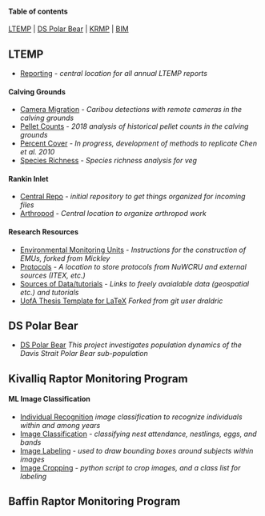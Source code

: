 #### Table of contents
[LTEMP](#ltemp) |
[DS Polar Bear](#ds-polar-bear) |
[KRMP](#kivalliq-raptor-monitoring-program) |
[BIM](#baffin-raptor-monitoring-program) 

## LTEMP
* [Reporting](https://github.com/nuwcru/ltemp_reporting) - *central location for all annual LTEMP reports*
#### Calving Grounds
* [Camera Migration](https://github.com/nuwcru/ltemp_camera-mig) - *Caribou detections with remote cameras in the calving grounds*
* [Pellet Counts](https://github.com/nuwcru/ltemp_pellet) - *2018 analysis of historical pellet counts in the calving grounds*
* [Percent Cover](https://github.com/nuwcru/ltemp_perc-cover) - *In progress, development of methods to replicate Chen et al. 2010*
* [Species Richness](https://github.com/nuwcru/ltemp_speciesrich) - *Species richness analysis for veg*
#### Rankin Inlet
* [Central Repo](https://github.com/nuwcru/ipm_DSpolarbear) - *initial repository to get things organized for incoming files*
* [Arthropod](https://github.com/nuwcru/ltemp_arthro) - *Central location to organize arthropod work*

#### Research Resources
* [Environmental Monitoring Units](https://github.com/nuwcru/EMU) - *Instructions for the construction of EMUs, forked from Mickley*
* [Protocols](https://github.com/nuwcru/ltemp_protocol) - *A location to store protocols from NuWCRU and external sources (ITEX, etc.)*
* [Sources of Data/tutorials](https://github.com/nuwcru/ltemp_data-sources) - *Links to freely avaialable data (geospatial etc.) and tutorials*
* [UofA Thesis Template for LaTeX](https://github.com/nuwcru/uAlberta-Thesis-LaTeX-Template) *Forked from git user draldric*

## DS Polar Bear 
* [DS Polar Bear](https://github.com/nuwcru/ipm_DSpolarbear) *This project investigates population dynamics of the Davis Strait Polar Bear sub-population*

## Kivalliq Raptor Monitoring Program 
#### ML Image Classification
* [Individual Recognition](https://github.com/nuwcru/krmp_ind-recognition) *image classification to recognize individuals within and among years*
* [Image Classification](https://github.com/nuwcru/krmp_image-class) - *classifying nest attendance, nestlings, eggs, and bands*
* [Image Labeling](https://github.com/nuwcru/krmp_OpenLabeling) - *used to draw bounding boxes around subjects within images*
* [Image Cropping](https://github.com/nuwcru/krmp_image-crop) - *python script to crop images, and a class list for labeling*

## Baffin Raptor Monitoring Program
